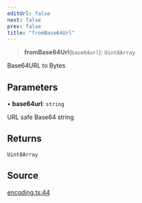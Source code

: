 ```yaml
---
editUrl: false
next: false
prev: false
title: "fromBase64Url"
---
```


> **fromBase64Url**(`base64url`): `Uint8Array`

Base64URL to Bytes

## Parameters

• **base64url**: `string`

URL safe Base64 string

## Returns

`Uint8Array`

## Source

[encoding.ts:44](https://github.com/algorandfoundation/liquid-auth/blob/8878aa0007608386baa019f80c46f90dd8baec70/clients/liquid-auth-core/src/encoding.ts#L44)
